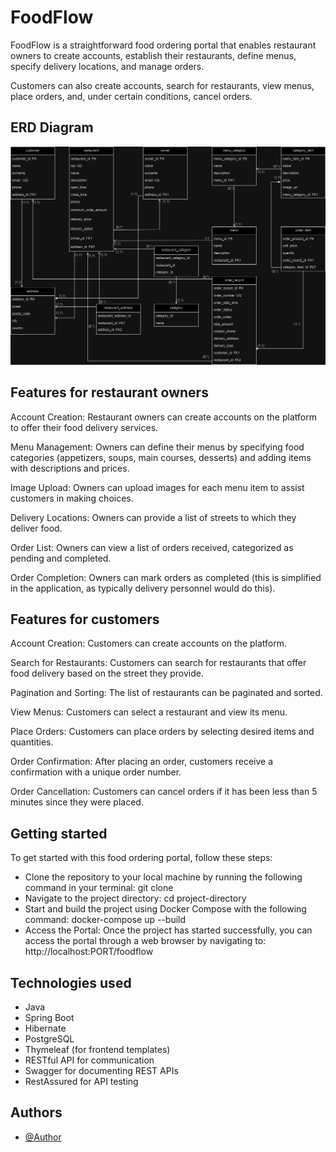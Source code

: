 # FoodFlow

FoodFlow is a straightforward food ordering portal that enables restaurant owners to create accounts, establish their
restaurants, define menus, specify delivery locations, and manage orders.

Customers can also create accounts, search for restaurants,
view menus, place orders, and, under certain conditions,
cancel orders.

## ERD Diagram

![ERD Diagram](src/main/resources/diagramERD-foodflow.png)

## Features for restaurant owners

Account Creation: Restaurant owners can create accounts on the platform to offer their food delivery services.

Menu Management: Owners can define their menus by specifying food categories (appetizers, soups, main courses,
desserts) and adding items with descriptions and prices.

Image Upload: Owners can upload images for each menu item to assist customers in making choices.

Delivery Locations: Owners can provide a list of streets to which they deliver food.

Order List: Owners can view a list of orders received, categorized as pending and completed.

Order Completion: Owners can mark orders as completed (this is simplified in the application,
as typically delivery personnel would do this).

## Features for customers

Account Creation: Customers can create accounts on the platform.

Search for Restaurants: Customers can search for restaurants that offer food delivery based on the street they provide.

Pagination and Sorting: The list of restaurants can be paginated and sorted.

View Menus: Customers can select a restaurant and view its menu.

Place Orders: Customers can place orders by selecting desired items and quantities.

Order Confirmation: After placing an order, customers receive a confirmation with a unique order number.

Order Cancellation: Customers can cancel orders if it has been less than 5 minutes since they were placed.

## Getting started

To get started with this food ordering portal, follow these steps:

- Clone the repository to your local machine by running the following command in your terminal: git clone <repository-url>
- Navigate to the project directory: cd project-directory
- Start and build the project using Docker Compose with the following command: docker-compose up --build
- Access the Portal: Once the project has started successfully, you can access the portal through a web browser by navigating to: http://localhost:PORT/foodflow

## Technologies used

- Java
- Spring Boot
- Hibernate
- PostgreSQL
- Thymeleaf (for frontend templates)
- RESTful API for communication
- Swagger for documenting REST APIs
- RestAssured for API testing

## Authors

- [@Author](https://www.github.com/MateuszMechula)
